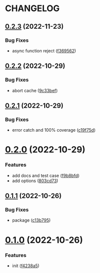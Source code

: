 # CHANGELOG

## [0.2.3](https://github.com/Innei/next-async/compare/v0.2.2...v0.2.3) (2022-11-23)


### Bug Fixes

* async function reject ([f369562](https://github.com/Innei/next-async/commit/f3695628176e5e56d7641f251b4c479b63026a0f))



## [0.2.2](https://github.com/Innei/next-async/compare/v0.2.1...v0.2.2) (2022-10-29)


### Bug Fixes

* abort cache ([9c33bef](https://github.com/Innei/next-async/commit/9c33befdee833b4b4c64274eaa1f0e998ec7ad27))



## [0.2.1](https://github.com/Innei/next-async/compare/v0.2.0...v0.2.1) (2022-10-29)


### Bug Fixes

* error catch and 100% coverage ([c19f75d](https://github.com/Innei/next-async/commit/c19f75d5eef2513e82e49a3a182b3ef02e948c29))



# [0.2.0](https://github.com/Innei/next-async/compare/v0.1.1...v0.2.0) (2022-10-29)


### Features

* add docs and test case ([f9b8bfd](https://github.com/Innei/next-async/commit/f9b8bfdeadbe09e71dae2b7b5c3360307ebf58e9))
* add options ([803cd73](https://github.com/Innei/next-async/commit/803cd7332a4477fde506907ba8f7442a806c2e9c))



## [0.1.1](https://github.com/Innei/next-async/compare/v0.1.0...v0.1.1) (2022-10-26)


### Bug Fixes

* package ([c13b795](https://github.com/Innei/next-async/commit/c13b795f4c85e17c4ffb2bdf7296718775fc95ed))



# [0.1.0](https://github.com/Innei/next-async/compare/f4238a56be17a20d319f281a57e3870ad477384c...v0.1.0) (2022-10-26)


### Features

* init ([f4238a5](https://github.com/Innei/next-async/commit/f4238a56be17a20d319f281a57e3870ad477384c))



